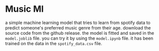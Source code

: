 # Music Ml

a simple machine learning model that tries to learn from spotify data to predict someone's preferred music genre from their age. download the source code from the github release. the model is fitted and saved in the `model.joblib` file. you can try it by using the `model.ipynb` file. it has been trained on the data in the `spotify_data.csv` file.
